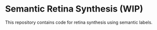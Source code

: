 # Semantic Retina Synthesis (WIP)

This repository contains code for retina synthesis using semantic labels.